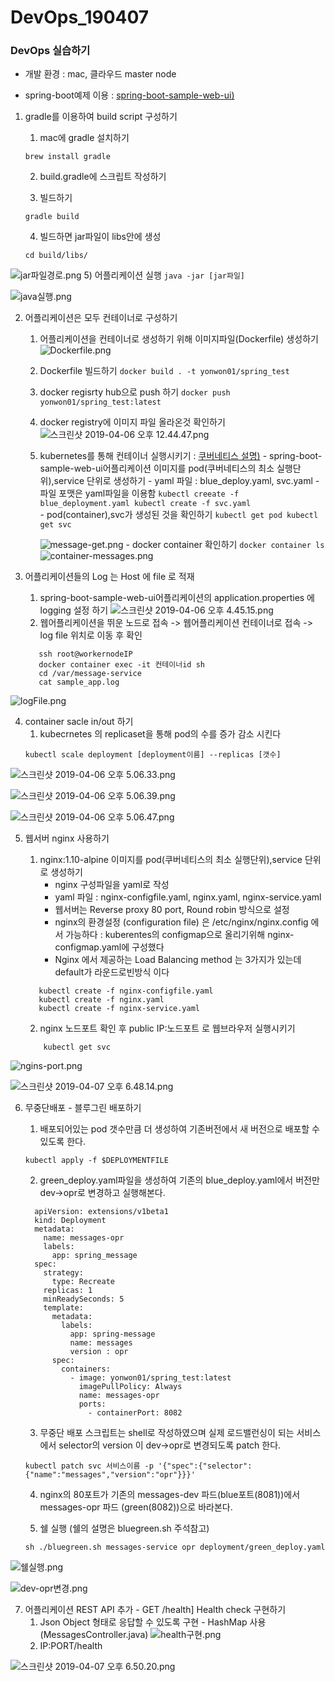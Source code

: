 # DevOps_190407
### DevOps 실습하기

* 개발 환경 : mac, 클라우드 master node

* spring-boot예제 이용 : [spring-boot-sample-web-ui)](https://github.com/spring-projects/spring-boot/tree/v2.0.2.RELEASE/spring-boot-samples/spring-boot-sample-web-ui) 

 1) gradle를 이용하여 build script 구성하기 

     1) mac에 gradle 설치하기
     ```
    brew install gradle
     ```
     2) build.gradle에 스크립트 작성하기
    
     3) 빌드하기
     
     ```
    gradle build
     ```
     4) 빌드하면 jar파일이 libs안에 생성
     ```
    cd build/libs/
     ```
![jar파일경로.png](https://s3-ap-northeast-1.amazonaws.com/torchpad-production/wikis/10853/Zu8AyfmQlaJbM68KengQ_jar%E1%84%91%E1%85%A1%E1%84%8B%E1%85%B5%E1%86%AF%E1%84%80%E1%85%A7%E1%86%BC%E1%84%85%E1%85%A9.png)
      5) 어플리케이션 실행
      ```
      java -jar [jar파일]
      ```
     
![java실행.png](https://s3-ap-northeast-1.amazonaws.com/torchpad-production/wikis/10853/GeNrXPDpRcCRiws1Xtp3_java%E1%84%89%E1%85%B5%E1%86%AF%E1%84%92%E1%85%A2%E1%86%BC.png)
     
2) 어플리케이션은 모두 컨테이너로 구성하기
    
     1) 어플리케이션을 컨테이너로 생성하기 위해 이미지파일(Dockerfile) 생성하기
       ![Dockerfile.png](https://s3-ap-northeast-1.amazonaws.com/torchpad-production/wikis/10853/JrDf1LAxRKqWNaCnfPC6_Dockerfile.png)

     2) Dockerfile 빌드하기
             ```
              docker build . -t yonwon01/spring_test
             ```
     3) docker regisrty hub으로 push 하기
            ```
              docker push yonwon01/spring_test:latest
            ```
     4) docker registry에 이미지 파일 올라온것 확인하기
       ![스크린샷 2019-04-06 오후 12.44.47.png](https://s3-ap-northeast-1.amazonaws.com/torchpad-production/wikis/10853/fFJGhP10QaeQ7zMQ2Lm4_%E1%84%89%E1%85%B3%E1%84%8F%E1%85%B3%E1%84%85%E1%85%B5%E1%86%AB%E1%84%89%E1%85%A3%E1%86%BA%202019-04-06%20%E1%84%8B%E1%85%A9%E1%84%92%E1%85%AE%2012.44.47.png)

      5) kubernetes를 통해 컨테이너 실행시키기 : [쿠버네티스 설명)]()
              -  spring-boot-sample-web-ui어플리케이션 이미지를 pod(쿠버네티스의 최소 실행단위),service 단위로 생성하기
              -  yaml 파일 : blue_deploy.yaml, svc.yaml
              -  파일 포맷은 yaml파일을 이용함
               ```
                 kubectl creeate -f blue_deployment.yaml
                 kubectl create -f svc.yaml
               ```  
              -  pod(container),svc가 생성된 것을 확인하기
               ```
                 kubectl get pod
                 kubectl get svc
               ```  

          ![message-get.png](https://s3-ap-northeast-1.amazonaws.com/torchpad-production/wikis/10853/1Wr6Pw53SmespCdUD67i_message-get.png)
              - docker container 확인하기
              ```
                 docker container ls
              ```  
       ![container-messages.png](https://s3-ap-northeast-1.amazonaws.com/torchpad-production/wikis/10853/y3CgMACbTAunEQxbJnvQ_container-messages.png)

3) 어플리케이션들의 Log 는 Host 에 file 로 적재
     1) spring-boot-sample-web-ui어플리케이션의 application.properties 에 logging 설정 하기
![스크린샷 2019-04-06 오후 4.45.15.png](https://s3-ap-northeast-1.amazonaws.com/torchpad-production/wikis/10853/pAg46WgTfK7JTLEtr91Q_%E1%84%89%E1%85%B3%E1%84%8F%E1%85%B3%E1%84%85%E1%85%B5%E1%86%AB%E1%84%89%E1%85%A3%E1%86%BA%202019-04-06%20%E1%84%8B%E1%85%A9%E1%84%92%E1%85%AE%204.45.15.png)
      2)  웹어플리케이션을 뛰운 노드로 접속 -> 웹어플리케이션 컨테이너로 접속 -> log file 위치로 이동 후 확인
     
      ```
         ssh root@workernodeIP
         docker container exec -it 컨테이너id sh
         cd /var/message-service
         cat sample_app.log
      ```  
![logFile.png](https://s3-ap-northeast-1.amazonaws.com/torchpad-production/wikis/10853/mAAyLnNmR9rjuumjP2bw_logFile.png)


      
4) container sacle in/out 하기
     1) kubecrnetes 의 replicaset을 통해 pod의 수를 증가 감소 시킨다
     ```
     kubectl scale deployment [deployment이름] --replicas [갯수]
     ```
     
![스크린샷 2019-04-06 오후 5.06.33.png](https://s3-ap-northeast-1.amazonaws.com/torchpad-production/wikis/10853/T7T6isOASfq63CeIsSI5_%E1%84%89%E1%85%B3%E1%84%8F%E1%85%B3%E1%84%85%E1%85%B5%E1%86%AB%E1%84%89%E1%85%A3%E1%86%BA%202019-04-06%20%E1%84%8B%E1%85%A9%E1%84%92%E1%85%AE%205.06.33.png)
     
![스크린샷 2019-04-06 오후 5.06.39.png](https://s3-ap-northeast-1.amazonaws.com/torchpad-production/wikis/10853/sKlBzFMFRRepUevBAIr4_%E1%84%89%E1%85%B3%E1%84%8F%E1%85%B3%E1%84%85%E1%85%B5%E1%86%AB%E1%84%89%E1%85%A3%E1%86%BA%202019-04-06%20%E1%84%8B%E1%85%A9%E1%84%92%E1%85%AE%205.06.39.png)

![스크린샷 2019-04-06 오후 5.06.47.png](https://s3-ap-northeast-1.amazonaws.com/torchpad-production/wikis/10853/j7WdaTQiRdua9Sp3pH7W_%E1%84%89%E1%85%B3%E1%84%8F%E1%85%B3%E1%84%85%E1%85%B5%E1%86%AB%E1%84%89%E1%85%A3%E1%86%BA%202019-04-06%20%E1%84%8B%E1%85%A9%E1%84%92%E1%85%AE%205.06.47.png)

     
5) 웹서버 nginx 사용하기
     1) nginx:1.10-alpine 이미지를 pod(쿠버네티스의 최소 실행단위),service 단위로 생성하기
         - nginx 구성파일을 yaml로 작성
         - yaml 파일 : nginx-configfile.yaml, nginx.yaml, nginx-service.yaml
         - 웹서버는 Reverse proxy 80 port, Round robin 방식으로 설정 
         - nginx의 환경설정 (configuration file) 은 /etc/nginx/nginx.config 에서 가능하다 : kuberentes의 configmap으로 올리기위해 nginx-configmap.yaml에 구성했다
         - Nginx 에서 제공하는 Load Balancing method 는 3가지가 있는데 default가 라운드로빈방식 이다
         
      ```
         kubectl create -f nginx-configfile.yaml
         kubectl create -f nginx.yaml
         kubectl create -f nginx-service.yaml   
      ```  
     2) nginx 노드포트 확인 후 public IP:노드포트 로 웹브라우저 실행시키기
     
     ```
         kubectl get svc 
     ```  
![ngins-port.png](https://s3-ap-northeast-1.amazonaws.com/torchpad-production/wikis/10853/4khuhT3OT4yEyOW5SqLE_ngins-port.png)
      
![스크린샷 2019-04-07 오후 6.48.14.png](https://s3-ap-northeast-1.amazonaws.com/torchpad-production/wikis/10853/oSvYdpxHQn6KOcffTwFA_%E1%84%89%E1%85%B3%E1%84%8F%E1%85%B3%E1%84%85%E1%85%B5%E1%86%AB%E1%84%89%E1%85%A3%E1%86%BA%202019-04-07%20%E1%84%8B%E1%85%A9%E1%84%92%E1%85%AE%206.48.14.png)
 
   
6) 무중단배포 - 블루그린 배포하기
     1) 배포되어있는 pod 갯수만큼 더 생성하여 기존버전에서 새 버전으로 배포할 수 있도록 한다.
      ```
     kubectl apply -f $DEPLOYMENTFILE
      ```
     2) green_deploy.yaml파일을 생성하여 기존의 blue_deploy.yaml에서 버전만 dev->opr로 변경하고 실행해본다.
      
     ```
       apiVersion: extensions/v1beta1
       kind: Deployment
       metadata:
         name: messages-opr
         labels:
           app: spring_message
       spec:
         strategy:
           type: Recreate
         replicas: 1
         minReadySeconds: 5
         template:
           metadata:
             labels:
               app: spring-message
               name: messages
               version : opr
           spec:
             containers:
               - image: yonwon01/spring_test:latest
                 imagePullPolicy: Always
                 name: messages-opr
                 ports:
                   - containerPort: 8082
     ```

     3) 무중단 배포 스크립트는 shell로 작성하였으며 실제 로드밸런싱이 되는 서비스 에서 selector의 version 이 dev->opr로 변경되도록 patch 한다.
     ```
     kubectl patch svc 서비스이름 -p '{"spec":{"selector":{"name":"messages","version":"opr"}}}'
     ```
     4) nginx의 80포트가 기존의 messages-dev 파드(blue포트(8081))에서 messages-opr 파드  (green(8082))으로 바라본다.
     
     5) 쉘 실행 (쉘의 설명은 bluegreen.sh 주석참고)
     ```
     sh ./bluegreen.sh messages-service opr deployment/green_deploy.yaml
     ```
![쉘실행.png](https://s3-ap-northeast-1.amazonaws.com/torchpad-production/wikis/10853/phwERl8RSkSBloAoOzXv_%E1%84%89%E1%85%B0%E1%86%AF%E1%84%89%E1%85%B5%E1%86%AF%E1%84%92%E1%85%A2%E1%86%BC.png)
     
![dev-opr변경.png](https://s3-ap-northeast-1.amazonaws.com/torchpad-production/wikis/10853/R0nmS6iaRx6YzzOWTE6Y_dev-opr%E1%84%87%E1%85%A7%E1%86%AB%E1%84%80%E1%85%A7%E1%86%BC.png)
     
7) 어플리케이션 REST API 추가 - GET /health] Health check 구현하기
     1)  Json Object 형태로 응답할 수 있도록 구현 - HashMap 사용(MessagesController.java)
![health구현.png](https://s3-ap-northeast-1.amazonaws.com/torchpad-production/wikis/10853/JrBRl3u9QaOY1ezeOpkj_health%E1%84%80%E1%85%AE%E1%84%92%E1%85%A7%E1%86%AB.png)
     2)  IP:PORT/health
   
![스크린샷 2019-04-07 오후 6.50.20.png](https://s3-ap-northeast-1.amazonaws.com/torchpad-production/wikis/10853/pzXAR6SmSNaDNHiu0kpt_%E1%84%89%E1%85%B3%E1%84%8F%E1%85%B3%E1%84%85%E1%85%B5%E1%86%AB%E1%84%89%E1%85%A3%E1%86%BA%202019-04-07%20%E1%84%8B%E1%85%A9%E1%84%92%E1%85%AE%206.50.20.png)
     
     
     
     
